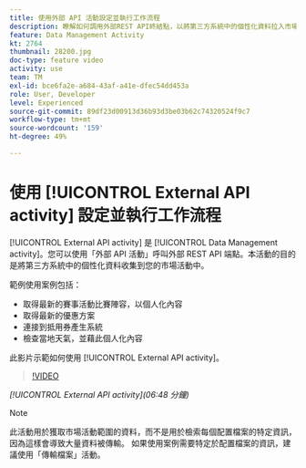 ```yaml
---
title: 使用外部 API 活動設定並執行工作流程
description: 瞭解如何調用外部REST API終結點，以將第三方系統中的個性化資料拉入市場活動。
feature: Data Management Activity
kt: 2764
thumbnail: 28200.jpg
doc-type: feature video
activity: use
team: TM
exl-id: bce6fa2e-a684-43af-a41e-dfec54dd453a
role: User, Developer
level: Experienced
source-git-commit: 89df23d00913d36b93d3be03b62c74320524f9c7
workflow-type: tm+mt
source-wordcount: '159'
ht-degree: 49%

---
```


# 使用 [!UICONTROL External API activity] 設定並執行工作流程

[!UICONTROL External API activity] 是 [!UICONTROL Data Management activity]。您可以使用「外部 API 活動」呼叫外部 REST API 端點。本活動的目的是將第三方系統中的個性化資料收集到您的市場活動中。

範例使用案例包括：

* 取得最新的賽事活動比賽陣容，以個人化內容
* 取得最新的優惠方案
* 連接到抵用券產生系統
* 檢查當地天氣，並藉此個人化內容

此影片示範如何使用 [!UICONTROL External API activity]。

>[!VIDEO](https://video.tv.adobe.com/v/28200/?quality=12&learn=on)

*[!UICONTROL External API activity](06:48 分鐘)*

>[!NOTE]
>
>此活動用於獲取市場活動範圍的資料，而不是用於檢索每個配置檔案的特定資訊，因為這樣會導致大量資料被傳輸。 如果使用案例需要特定於配置檔案的資訊，建議使用「傳輸檔案」活動。
